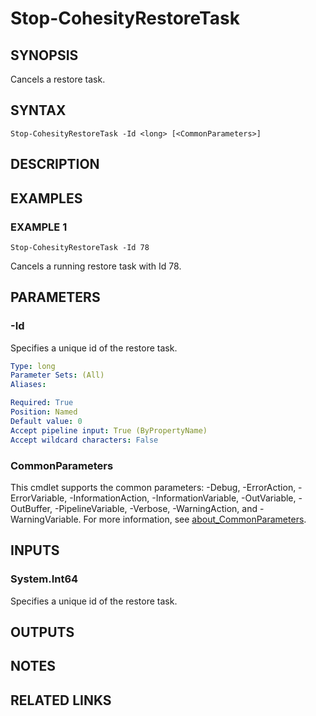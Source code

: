 # Stop-CohesityRestoreTask

## SYNOPSIS
Cancels a restore task.

## SYNTAX

```
Stop-CohesityRestoreTask -Id <long> [<CommonParameters>]
```

## DESCRIPTION

## EXAMPLES

### EXAMPLE 1
```
Stop-CohesityRestoreTask -Id 78
```

Cancels a running restore task with Id 78.

## PARAMETERS

### -Id
Specifies a unique id of the restore task.

```yaml
Type: long
Parameter Sets: (All)
Aliases:

Required: True
Position: Named
Default value: 0
Accept pipeline input: True (ByPropertyName)
Accept wildcard characters: False
```

### CommonParameters
This cmdlet supports the common parameters: -Debug, -ErrorAction, -ErrorVariable, -InformationAction, -InformationVariable, -OutVariable, -OutBuffer, -PipelineVariable, -Verbose, -WarningAction, and -WarningVariable. For more information, see [about_CommonParameters](http://go.microsoft.com/fwlink/?LinkID=113216).

## INPUTS

### System.Int64
Specifies a unique id of the restore task.

## OUTPUTS

## NOTES

## RELATED LINKS

